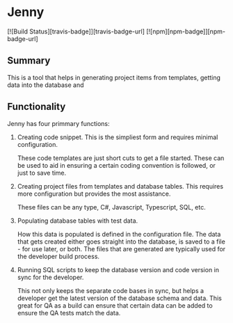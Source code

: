﻿# Jenny
[![Build Status][travis-badge]][travis-badge-url]
[![npm][npm-badge]][npm-badge-url]
## Summary
This is a tool that helps in generating project items from templates, getting data 
into the database and 

## Functionality

Jenny has four primmary functions:

1. Creating code snippet.  This is the simpliest form and requires minimal configuration.

    These code templates are just short cuts to get a file started.  These can be used to aid 
    in ensuring a certain coding convention is followed, or just to save time.

2. Creating project files from templates and database tables.  This requires more configuration
but provides the most assistance.

    These files can be any type, C#, Javascript, Typescript, SQL, etc.

3. Populating database tables with test data.

    How this data is populated is defined in the configuration file.  The data that gets created 
    either goes straight into the database, is saved to a file - for use later, or both.  The 
    files that are generated are typically used for the developer build process.

4. Running SQL scripts to keep the database version and code version in sync for the developer.

    This not only keeps the separate code bases in sync, but helps a developer get the latest 
    version of the database schema and data.  This great for QA as a build can ensure that 
    certain data can be added to ensure the QA tests match the data.